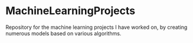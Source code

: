 # MachineLearningProjects
Repository for the machine learning projects I have worked on, by creating numerous models based on various algorithms.
